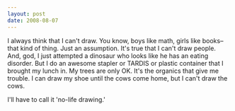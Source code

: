 ```yaml
---
layout: post
date: 2008-08-07
--- 
```


I always think that I can't draw. You know, boys like math, girls like books–that kind of thing. Just an assumption. It's true that I can't draw people. And, god, I just attempted a dinosaur who looks like he has an eating disorder. But I do an awesome stapler or TARDIS or plastic container that I brought my lunch in. My trees are only OK. It's the organics that give me trouble. I can draw my shoe until the cows come home, but I can't draw the cows.

I'll have to call it 'no-life drawing.'
